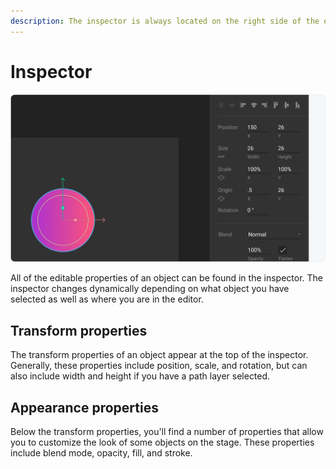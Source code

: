 ```yaml
---
description: The inspector is always located on the right side of the editor.
---
```


# Inspector

![](../../../.gitbook/assets/inspector%20%282%29.png)

All of the editable properties of an object can be found in the inspector. The inspector changes dynamically depending on what object you have selected as well as where you are in the editor. 

## Transform properties

The transform properties of an object appear at the top of the inspector. Generally, these properties include position, scale, and rotation, but can also include width and height if you have a path layer selected.

## Appearance properties

Below the transform properties, you'll find a number of properties that allow you to customize the look of some objects on the stage. These properties include blend mode, opacity, fill, and stroke.


